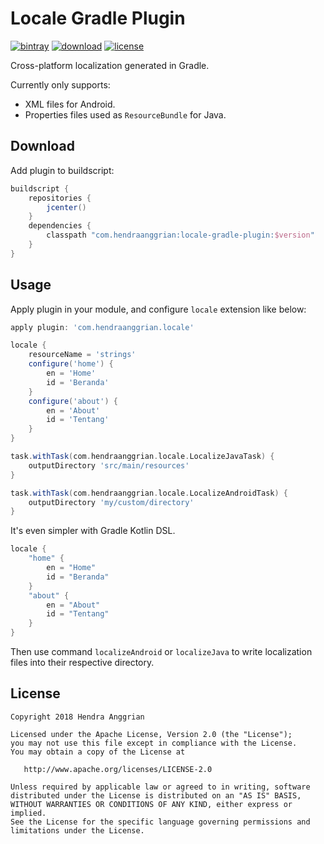 Locale Gradle Plugin
====================
[![bintray](https://img.shields.io/badge/bintray-maven-brightgreen.svg)](https://bintray.com/hendraanggrian/maven)
[![download](https://api.bintray.com/packages/hendraanggrian/maven/locale-gradle-plugin/images/download.svg)](https://bintray.com/hendraanggrian/maven/locale-gradle-plugin/_latestVersion)
[![license](https://img.shields.io/badge/license-Apache--2.0-blue.svg)](http://www.apache.org/licenses/LICENSE-2.0)

Cross-platform localization generated in Gradle.

Currently only supports:
 * XML files for Android.
 * Properties files used as `ResourceBundle` for Java.

Download
--------
Add plugin to buildscript:

```gradle
buildscript {
    repositories {
        jcenter()
    }
    dependencies {
        classpath "com.hendraanggrian:locale-gradle-plugin:$version"
    }
}
```

Usage
-----
Apply plugin in your module, and configure `locale` extension like below:

```gradle
apply plugin: 'com.hendraanggrian.locale'

locale {
    resourceName = 'strings'
    configure('home') {
        en = 'Home'
        id = 'Beranda'
    }
    configure('about') {
        en = 'About'
        id = 'Tentang'
    }
}

task.withTask(com.hendraanggrian.locale.LocalizeJavaTask) {
    outputDirectory 'src/main/resources'
}

task.withTask(com.hendraanggrian.locale.LocalizeAndroidTask) {
    outputDirectory 'my/custom/directory'
}
```

It's even simpler with Gradle Kotlin DSL.

```gradle
locale {
    "home" {
        en = "Home"
        id = "Beranda"
    }
    "about" {
        en = "About"
        id = "Tentang"
    }
}
```

Then use command `localizeAndroid` or `localizeJava` to write localization files into their respective directory.

License
-------
    Copyright 2018 Hendra Anggrian

    Licensed under the Apache License, Version 2.0 (the "License");
    you may not use this file except in compliance with the License.
    You may obtain a copy of the License at

       http://www.apache.org/licenses/LICENSE-2.0

    Unless required by applicable law or agreed to in writing, software
    distributed under the License is distributed on an "AS IS" BASIS,
    WITHOUT WARRANTIES OR CONDITIONS OF ANY KIND, either express or implied.
    See the License for the specific language governing permissions and
    limitations under the License.
    